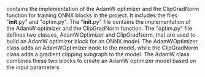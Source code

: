 contains the implementation of the AdamW optimizer and the ClipGradNorm function for training ONNX blocks in the project. It includes the files "__init__.py" and "optim.py". The "__init__.py" file contains the implementation of the AdamW optimizer and the ClipGradNorm function. The "optim.py" file defines two classes, AdamWOptimizer and ClipGradNorm, that are used to build an AdamW optimizer block for an ONNX model. The AdamWOptimizer class adds an AdamWOptimizer node to the model, while the ClipGradNorm class adds a gradient clipping subgraph to the model. The AdamW class combines these two blocks to create an AdamW optimizer model based on the input parameters.